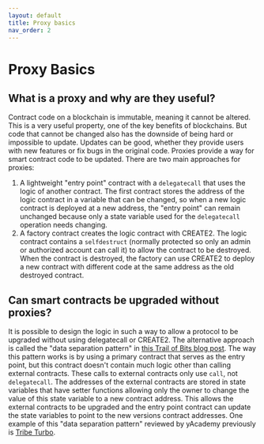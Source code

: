 ```yaml
---
layout: default
title: Proxy basics
nav_order: 2
---
```


# Proxy Basics

## What is a proxy and why are they useful?

Contract code on a blockchain is immutable, meaning it cannot be altered. This is a very useful property, one of the key benefits of blockchains. But code that cannot be changed also has the downside of being hard or impossible to update. Updates can be good, whether they provide users with new features or fix bugs in the original code. Proxies provide a way for smart contract code to be updated. There are two main approaches for proxies:

1. A lightweight "entry point" contract with a `delegatecall` that uses the logic of another contract. The first contract stores the address of the logic contract in a variable that can be changed, so when a new logic contract is deployed at a new address, the "entry point" can remain unchanged because only a state variable used for the `delegatecall` operation needs changing.
2. A factory contract creates the logic contract with CREATE2. The logic contract contains a `selfdestruct` (normally protected so only an admin or authorized account can call it) to allow the contract to be destroyed. When the contract is destroyed, the factory can use CREATE2 to deploy a new contract with different code at the same address as the old destroyed contract.

## Can smart contracts be upgraded without proxies?

It is possible to design the logic in such a way to allow a protocol to be upgraded without using delegatecall or CREATE2. The alternative approach is called the "data separation pattern" in [this Trail of Bits blog post](https://blog.trailofbits.com/2018/09/05/contract-upgrade-anti-patterns/). The way this pattern works is by using a primary contract that serves as the entry point, but this contract doesn't contain much logic other than calling external contracts. These calls to external contracts only use `call`, not `delegatecall`. The addresses of the external contracts are stored in state variables that have setter functions allowing only the owner to change the value of this state variable to a new contract address. This allows the external contracts to be upgraded and the entry point contract can update the state variables to point to the new versions contract addresses. One example of this "data separation pattern" reviewed by yAcademy previously is [Tribe Turbo](https://github.com/fei-protocol/tribe-turbo/blob/main/src/TurboMaster.sol).